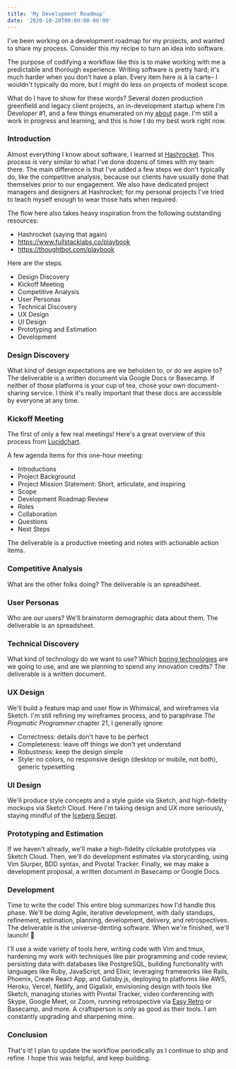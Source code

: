 ```yaml
---
title: 'My Development Roadmap'
date: '2020-10-20T00:00:00-06:00'
---
```


I've been working on a development roadmap for my projects, and wanted to share
my process. Consider this my recipe to turn an idea into software.

The purpose of codifying a workflow like this is to make working with me a
predictable and thorough experience. Writing software is pretty hard; it's much
harder when you don't have a plan. Every item here is à la carte– I wouldn't
typically do more, but I might do less on projects of modest scope.

What do I have to show for these words? Several dozen production greenfield and
legacy client projects, an in-development startup where I'm Developer #1, and a
few things enumerated on my [about](/about) page. I'm still a work in progress
and learning, and this is how I do my best work right now.

### Introduction

Almost everything I know about software, I learned at [Hashrocket][hr]. This
process is very similar to what I've done dozens of times with my team there.
The main difference is that I've added a few steps we don't typically do, like
the competitive analysis, because our clients have usually done that themselves
prior to our engagement. We also have dedicated project managers and designers
at Hashrocket; for my personal projects I've tried to teach myself enough to
wear those hats when required.

The flow here also takes heavy inspiration from the following outstanding
resources:

- Hashrocket (saying that again)
- https://www.fullstacklabs.co/playbook
- https://thoughtbot.com/playbook

Here are the steps.

- Design Discovery
- Kickoff Meeting
- Competitive Analysis
- User Personas
- Technical Discovery
- UX Design
- UI Design
- Prototyping and Estimation
- Development

### Design Discovery

What kind of design expectations are we beholden to, or do we aspire to?  The
deliverable is a written document via Google Docs or Basecamp. If neither of
those platforms is your cup of tea, chose your own document-sharing service. I
think it's really important that these docs are accessible by everyone at any
time.

### Kickoff Meeting

The first of only a few real meetings! Here's a great overview of this process
from [Lucidchart](https://www.lucidchart.com/blog/kickoff-meeting-agenda).

A few agenda items for this one-hour meeting:

- Introductions
- Project Background
- Project Mission Statement: Short, articulate, and inspiring
- Scope
- Development Roadmap Review
- Roles
- Collaboration
- Questions
- Next Steps

The deliverable is a productive meeting and notes with actionable action items.

### Competitive Analysis

What are the other folks doing? The deliverable is an spreadsheet.

### User Personas

Who are our users? We'll brainstorm demographic data about them. The deliverable is
an spreadsheet.

### Technical Discovery

What kind of technology do we want to use? Which [boring technologies][boring]
are we going to use, and are we planning to spend any innovation credits? The
deliverable is a written document.

### UX Design

We'll build a feature map and user flow in Whimsical, and wireframes via
Sketch. I'm still refining my wireframes process, and to paraphrase _The
Pragmatic Programmer_ chapter 21, I generally ignore:

- Correctness: details don't have to be perfect
- Completeness: leave off things we don't yet understand
- Robustness: keep the design simple
- Style: no colors, no responsive design (desktop or mobile, not both), generic typesetting

### UI Design

We'll produce style concepts and a style guide via Sketch, and high-fidelity
mockups via Sketch Cloud. Here I'm taking design and UX more seriously, staying
mindful of the [Iceberg Secret][iceberg].

### Prototyping and Estimation

If we haven't already, we'll make a high-fidelity clickable prototypes via
Sketch Cloud. Then, we'll do development estimates via storycarding, using Vim
Slurper, BDD syntax, and Pivotal Tracker. Finally, we may make a development
proposal, a written document in Basecamp or Google Docs.

### Development

Time to write the code! This entire blog summarizes how I'd handle this phase.
We'll be doing Agile, iterative development, with daily standups, refinement,
estimation, planning, development, delivery, and retrospectives. The
deliverable is the universe-denting software. When we're finished, we'll
launch! 🚀

I'll use a wide variety of tools here, writing code with Vim and tmux,
hardening my work with techniques like pair programming and code review,
persisting data with databases like PostgreSQL, building functionality with
languages like Ruby, JavaScript, and Elixir, leveraging frameworks like Rails,
Phoenix, Create React App, and Gatsby.js, deploying to platforms like AWS,
Heroku, Vercel, Netlify, and Gigalixir, envisioning design with tools like
Sketch, managing stories with Pivotal Tracker, video conferencing with Skype,
Google Meet, or Zoom, running retrospective via [Easy Retro][easy] or Basecamp,
and more. A craftsperson is only as good as their tools. I am constantly
upgrading and sharpening mine.

### Conclusion

That's it! I plan to update the workflow periodically as I continue to ship and
refine. I hope this was helpful, and keep building.

[boring]:https://mcfunley.com/choose-boring-technology
[easy]: https://easyretro.io/
[hr]: https://hashrocket.com/
[iceberg]: https://www.joelonsoftware.com/2002/02/13/the-iceberg-secret-revealed/
